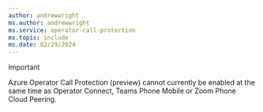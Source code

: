 ```yaml
---
author: andrewwright
ms.author: andrewwright
ms.service: operator-call-protection
ms.topic: include
ms.date: 02/29/2024
---
```


> [!IMPORTANT]
> Azure Operator Call Protection (preview) cannot currently be enabled at the same time as Operator Connect, Teams Phone Mobile or Zoom Phone Cloud Peering.
>